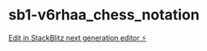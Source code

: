 # sb1-v6rhaa_chess_notation

[Edit in StackBlitz next generation editor ⚡️](https://stackblitz.com/~/github.com/HorryLoops/sb1-v6rhaa_chess_notation)